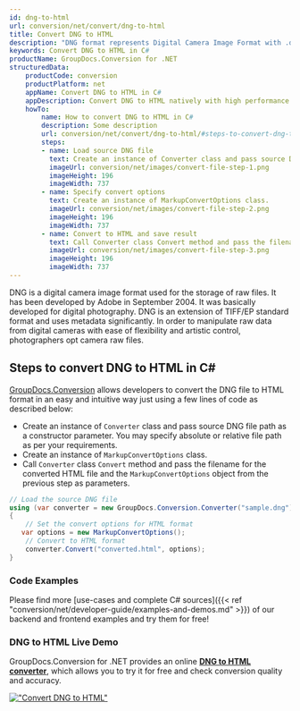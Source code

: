```yaml
---
id: dng-to-html
url: conversion/net/convert/dng-to-html
title: Convert DNG to HTML
description: "DNG format represents Digital Camera Image Format with .dng extension. Learn how to convert DNG to HTML file programmatically in C# language using GroupDocs.Conversion for .NET library."
keywords: Convert DNG to HTML in C#
productName: GroupDocs.Conversion for .NET
structuredData:
    productCode: conversion
    productPlatform: net
    appName: Convert DNG to HTML in C#
    appDescription: Convert DNG to HTML natively with high performance using C# language and server side GroupDocs.Conversion for .NET APIs, without the use of any software like Microsoft or Open Office.
    howTo:
        name: How to convert DNG to HTML in C# 
        description: Some description
        url: conversion/net/convert/dng-to-html/#steps-to-convert-dng-to-html-in-c
        steps:
        - name: Load source DNG file 
          text: Create an instance of Converter class and pass source DNG file path as a constructor parameter. You may specify absolute or relative file path as per your requirements. 
          imageUrl: conversion/net/images/convert-file-step-1.png
          imageHeight: 196
          imageWidth: 737
        - name: Specify convert options 
          text: Create an instance of MarkupConvertOptions class.
          imageUrl: conversion/net/images/convert-file-step-2.png
          imageHeight: 196
          imageWidth: 737
        - name: Convert to HTML and save result 
          text: Call Converter class Convert method and pass the filename for the converted HTML file and the MarkupConvertOptions object from the previous step as parameters.
          imageUrl: conversion/net/images/convert-file-step-3.png
          imageHeight: 196
          imageWidth: 737
---
```


DNG is a digital camera image format used for the storage of raw files. It has been developed by Adobe in September 2004. It was basically developed for digital photography. DNG is an extension of TIFF/EP standard format and uses metadata significantly. In order to manipulate raw data from digital cameras with ease of flexibility and artistic control, photographers opt camera raw files.

## Steps to convert DNG to HTML in C#

[GroupDocs.Conversion](https://products.groupdocs.com/conversion/net) allows developers to convert the DNG file to HTML format in an easy and intuitive way just using a few lines of code as described below:

* Create an instance of `Converter` class and pass source DNG file path as a constructor parameter. You may specify absolute or relative file path as per your requirements. 
* Create an instance of `MarkupConvertOptions` class.
* Call `Converter` class `Convert` method and pass the filename for the converted HTML file and the `MarkupConvertOptions` object from the previous step as parameters.

```csharp
// Load the source DNG file
using (var converter = new GroupDocs.Conversion.Converter("sample.dng"))
{
    // Set the convert options for HTML format
   var options = new MarkupConvertOptions();
    // Convert to HTML format
    converter.Convert("converted.html", options);
}
```

### Code Examples

Please find more [use-cases and complete C# sources]({{< ref "conversion/net/developer-guide/examples-and-demos.md" >}}) of our backend and frontend examples and try them for free!

### DNG to HTML Live Demo

GroupDocs.Conversion for .NET provides an online [**DNG to HTML converter**](https://products.groupdocs.app/conversion/dng-to-html), which allows you to try it for free and check conversion quality and accuracy.

[!["Convert DNG to HTML"](conversion/net/images/convert-to-html/convert-dng-to-html.png)](https://products.groupdocs.app/conversion/dng-to-html)